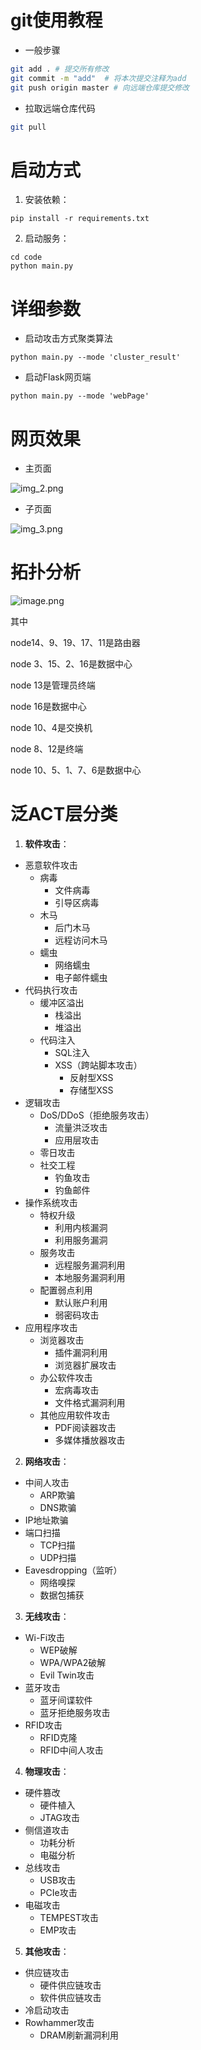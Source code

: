 # git使用教程

- 一般步骤

```bash
git add . # 提交所有修改
git commit -m "add"  # 将本次提交注释为add 
git push origin master # 向远端仓库提交修改
```

- 拉取远端仓库代码

```bash
git pull
```

# 启动方式

1. 安装依赖：

```shell
pip install -r requirements.txt
```

2. 启动服务：

```shell
cd code
python main.py
```

# 详细参数

- 启动攻击方式聚类算法

```shell
python main.py --mode 'cluster_result'
```

- 启动Flask网页端

```shell
python main.py --mode 'webPage'
```

# 网页效果

- 主页面

![img_2.png](img_2.png)

- 子页面

![img_3.png](img_3.png)

# 拓扑分析

![image.png](assets/image.png)

其中

node14、9、19、17、11是路由器

node 3、15、2、16是数据中心

node 13是管理员终端

node 16是数据中心

node 10、4是交换机

node 8、12是终端

node 10、5、1、7、6是数据中心

# 泛ACT层分类

1. **软件攻击**：

- 恶意软件攻击
  - 病毒
    - 文件病毒
    - 引导区病毒
  - 木马
    - 后门木马
    - 远程访问木马
  - 蠕虫
    - 网络蠕虫
    - 电子邮件蠕虫
- 代码执行攻击
  - 缓冲区溢出
    - 栈溢出
    - 堆溢出
  - 代码注入
    - SQL注入
    - XSS（跨站脚本攻击）
      - 反射型XSS
      - 存储型XSS
- 逻辑攻击
  - DoS/DDoS（拒绝服务攻击）
    - 流量洪泛攻击
    - 应用层攻击
  - 零日攻击
  - 社交工程
    - 钓鱼攻击
    - 钓鱼邮件
- 操作系统攻击
  - 特权升级
    - 利用内核漏洞
    - 利用服务漏洞
  - 服务攻击
    - 远程服务漏洞利用
    - 本地服务漏洞利用
  - 配置弱点利用
    - 默认账户利用
    - 弱密码攻击
- 应用程序攻击
  - 浏览器攻击
    - 插件漏洞利用
    - 浏览器扩展攻击
  - 办公软件攻击
    - 宏病毒攻击
    - 文件格式漏洞利用
  - 其他应用软件攻击
    - PDF阅读器攻击
    - 多媒体播放器攻击

2. **网络攻击**：

- 中间人攻击
  - ARP欺骗
  - DNS欺骗
- IP地址欺骗
- 端口扫描
  - TCP扫描
  - UDP扫描
- Eavesdropping（监听）
  - 网络嗅探
  - 数据包捕获

3. **无线攻击**：

- Wi-Fi攻击
  - WEP破解
  - WPA/WPA2破解
  - Evil Twin攻击
- 蓝牙攻击
  - 蓝牙间谍软件
  - 蓝牙拒绝服务攻击
- RFID攻击
  - RFID克隆
  - RFID中间人攻击

4. **物理攻击**：

- 硬件篡改
  - 硬件植入
  - JTAG攻击
- 侧信道攻击
  - 功耗分析
  - 电磁分析
- 总线攻击
  - USB攻击
  - PCIe攻击
- 电磁攻击
  - TEMPEST攻击
  - EMP攻击

5. **其他攻击**：

- 供应链攻击
  - 硬件供应链攻击
  - 软件供应链攻击
- 冷启动攻击
- Rowhammer攻击
  - DRAM刷新漏洞利用
